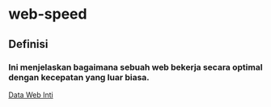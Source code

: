 # web-speed
## Definisi
### Ini menjelaskan bagaimana sebuah web bekerja secara optimal dengan kecepatan yang luar biasa.
[Data Web Inti](https://pagespeed.web.dev/report?url=https%3A%2F%2Ffirmansyahbio.github.io%2Fweb-speed%2F&hl=in)
